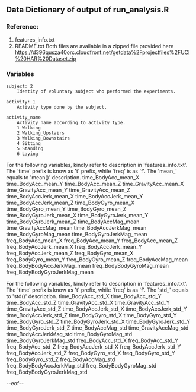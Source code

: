 ## Data Dictionary of output of run_analysis.R

### Reference:
1) features_info.txt
2) README.txt
Both files are available in a zipped file provided here https://d396qusza40orc.cloudfront.net/getdata%2Fprojectfiles%2FUCI%20HAR%20Dataset.zip

### Variables
    subject: 2
        Identity of voluntary subject who performed the experiments.
        
    activity: 1
        Activity type done by the subject.
    
    activity_name
        Activity name according to activity type.
        1 Walking
        2 Walking_Upstairs
        3 Walking_Downstairs
        4 Sitting
        5 Standing
        6 Laying

For the following variables, kindly refer to description in 'features_info.txt'. The 'time' prefix is know as 't' prefix, while 'freq' is as 'f'. The 'mean_' equals to 'mean()' description.
    time_BodyAcc_mean_X
    time_BodyAcc_mean_Y
    time_BodyAcc_mean_Z
    time_GravityAcc_mean_X
    time_GravityAcc_mean_Y
    time_GravityAcc_mean_Z
    time_BodyAccJerk_mean_X
    time_BodyAccJerk_mean_Y
    time_BodyAccJerk_mean_Z
    time_BodyGyro_mean_X
    time_BodyGyro_mean_Y
    time_BodyGyro_mean_Z
    time_BodyGyroJerk_mean_X
    time_BodyGyroJerk_mean_Y
    time_BodyGyroJerk_mean_Z
    time_BodyAccMag_mean
    time_GravityAccMag_mean
    time_BodyAccJerkMag_mean
    time_BodyGyroMag_mean
    time_BodyGyroJerkMag_mean
    freq_BodyAcc_mean_X
    freq_BodyAcc_mean_Y
    freq_BodyAcc_mean_Z
    freq_BodyAccJerk_mean_X
    freq_BodyAccJerk_mean_Y
    freq_BodyAccJerk_mean_Z
    freq_BodyGyro_mean_X
    freq_BodyGyro_mean_Y
    freq_BodyGyro_mean_Z
    freq_BodyAccMag_mean
    freq_BodyBodyAccJerkMag_mean
    freq_BodyBodyGyroMag_mean
    freq_BodyBodyGyroJerkMag_mean

For the following variables, kindly refer to description in 'features_info.txt'. The 'time' prefix is know as 't' prefix, while 'freq' is as 'f'. The 'std_' equals to 'std()' description.
    time_BodyAcc_std_X
    time_BodyAcc_std_Y
    time_BodyAcc_std_Z
    time_GravityAcc_std_X
    time_GravityAcc_std_Y
    time_GravityAcc_std_Z
    time_BodyAccJerk_std_X
    time_BodyAccJerk_std_Y
    time_BodyAccJerk_std_Z
    time_BodyGyro_std_X
    time_BodyGyro_std_Y
    time_BodyGyro_std_Z
    time_BodyGyroJerk_std_X
    time_BodyGyroJerk_std_Y
    time_BodyGyroJerk_std_Z
    time_BodyAccMag_std
    time_GravityAccMag_std
    time_BodyAccJerkMag_std
    time_BodyGyroMag_std
    time_BodyGyroJerkMag_std
    freq_BodyAcc_std_X
    freq_BodyAcc_std_Y
    freq_BodyAcc_std_Z
    freq_BodyAccJerk_std_X
    freq_BodyAccJerk_std_Y
    freq_BodyAccJerk_std_Z
    freq_BodyGyro_std_X
    freq_BodyGyro_std_Y
    freq_BodyGyro_std_Z
    freq_BodyAccMag_std
    freq_BodyBodyAccJerkMag_std
    freq_BodyBodyGyroMag_std
    freq_BodyBodyGyroJerkMag_std

--eof--